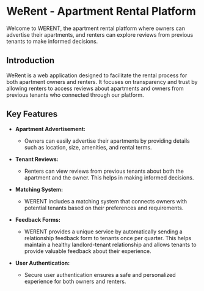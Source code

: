 # WeRent - Apartment Rental Platform

Welcome to WERENT, the apartment rental platform where owners can advertise their apartments, 
and renters can explore reviews from previous tenants to make informed decisions.

## Introduction

WeRent is a web application designed to facilitate the rental process for both apartment owners and renters.
It focuses on transparency and trust by allowing renters to access reviews about apartments and owners from previous tenants who connected through our platform.

## Key Features

- **Apartment Advertisement:**
  - Owners can easily advertise their apartments by providing details such as location, size, amenities, and rental terms.

- **Tenant Reviews:**
  - Renters can view reviews from previous tenants about both the apartment and the owner. This helps in making informed decisions.

- **Matching System:**
  - WERENT includes a matching system that connects owners with potential tenants based on their preferences and requirements.

- **Feedback Forms:**
  - WERENT provides a unique service by automatically sending a relationship feedback form to tenants once per quarter. This helps maintain a healthy landlord-tenant relationship and allows tenants to provide valuable feedback about their experience.

- **User Authentication:**
  - Secure user authentication ensures a safe and personalized experience for both owners and renters.
